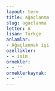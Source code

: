 ```yaml
---
layout: term
title: ağaçlanma
slug: agaclanma
letter: A
lisan: Türkçe
anlamlar:
- Ağaçlanmak işi
ozellikler:
- - isim
ornekler:
- - ''
orneklerkaynak:
- - ''
---
```

